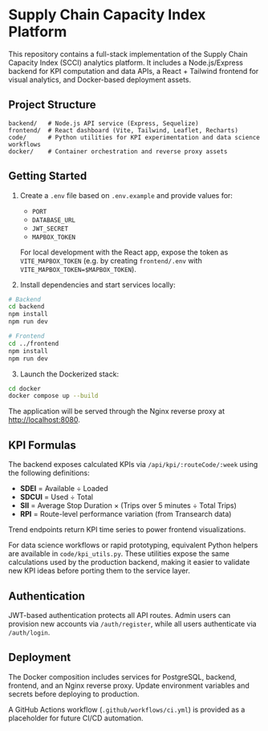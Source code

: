 # Supply Chain Capacity Index Platform

This repository contains a full-stack implementation of the Supply Chain Capacity Index (SCCI) analytics platform. It includes a Node.js/Express backend for KPI computation and data APIs, a React + Tailwind frontend for visual analytics, and Docker-based deployment assets.

## Project Structure

```
backend/   # Node.js API service (Express, Sequelize)
frontend/  # React dashboard (Vite, Tailwind, Leaflet, Recharts)
code/      # Python utilities for KPI experimentation and data science workflows
docker/    # Container orchestration and reverse proxy assets
```

## Getting Started

1. Create a `.env` file based on `.env.example` and provide values for:
   - `PORT`
   - `DATABASE_URL`
   - `JWT_SECRET`
   - `MAPBOX_TOKEN`

   For local development with the React app, expose the token as `VITE_MAPBOX_TOKEN` (e.g. by creating `frontend/.env` with `VITE_MAPBOX_TOKEN=$MAPBOX_TOKEN`).

2. Install dependencies and start services locally:

```bash
# Backend
cd backend
npm install
npm run dev

# Frontend
cd ../frontend
npm install
npm run dev
```

3. Launch the Dockerized stack:

```bash
cd docker
docker compose up --build
```

The application will be served through the Nginx reverse proxy at [http://localhost:8080](http://localhost:8080).

## KPI Formulas

The backend exposes calculated KPIs via `/api/kpi/:routeCode/:week` using the following definitions:

- **SDEI** = Available ÷ Loaded
- **SDCUI** = Used ÷ Total
- **SII** = Average Stop Duration × (Trips over 5 minutes ÷ Total Trips)
- **RPI** = Route-level performance variation (from Transearch data)

Trend endpoints return KPI time series to power frontend visualizations.

For data science workflows or rapid prototyping, equivalent Python helpers are available in
`code/kpi_utils.py`. These utilities expose the same calculations used by the production
backend, making it easier to validate new KPI ideas before porting them to the service
layer.

## Authentication

JWT-based authentication protects all API routes. Admin users can provision new accounts via `/auth/register`, while all users authenticate via `/auth/login`.

## Deployment

The Docker composition includes services for PostgreSQL, backend, frontend, and an Nginx reverse proxy. Update environment variables and secrets before deploying to production.

A GitHub Actions workflow (`.github/workflows/ci.yml`) is provided as a placeholder for future CI/CD automation.
